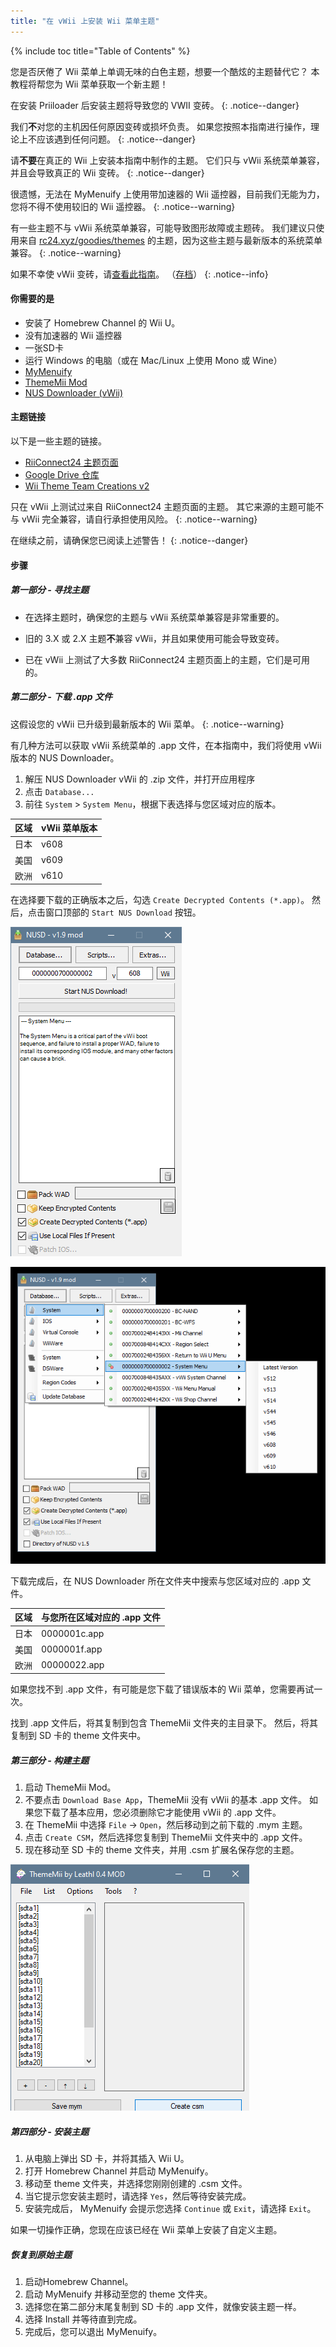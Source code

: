 ```yaml
---
title: "在 vWii 上安装 Wii 菜单主题"
---
```


{% include toc title="Table of Contents" %}

您是否厌倦了 Wii 菜单上单调无味的白色主题，想要一个酷炫的主题替代它？ 本教程将帮您为 Wii 菜单获取一个新主题！

在安装 Priiloader 后安装主题将导致您的 VWII 变砖。
{: .notice--danger}

我们**不**对您的主机因任何原因变砖或损坏负责。 如果您按照本指南进行操作，理论上不应该遇到任何问题。
{: .notice--danger}

请**不要**在真正的 Wii 上安装本指南中制作的主题。 它们只与 vWii 系统菜单兼容，并且会导致真正的 Wii 变砖。
{: .notice--danger}

很遗憾，无法在 MyMenuify 上使用带加速器的 Wii 遥控器，目前我们无能为力，您将不得不使用较旧的 Wii 遥控器。
{: .notice--warning}

有一些主题不与 vWii 系统菜单兼容，可能导致图形故障或主题砖。 我们建议只使用来自 [rc24.xyz/goodies/themes](https://rc24.xyz/goodies/themes/) 的主题，因为这些主题与最新版本的系统菜单兼容。
{: .notice--warning}

如果不幸使 vWii 变砖，请[查看此指南](https://gbatemp.net/threads/guide-vwii-unbrick-guide-by-garyodernichts.528329)。 （[存档](https://web.archive.org/web/20200213194233/https://gbatemp.net/threads/guide-vwii-unbrick-guide-by-garyodernichts.528329/)）
{: .notice--info}

#### 你需要的是

* 安装了 Homebrew Channel 的 Wii U。
* 没有加速器的 Wii 遥控器
* 一张SD卡
* 运行 Windows 的电脑（或在 Mac/Linux 上使用 Mono 或 Wine）
* [MyMenuify](/assets/files/Mymenuify-Old-vWii.zip)
* [ThemeMii Mod](/assets/files/New_ThemeMii_MOD.zip)
* [NUS Downloader (vWii)](/assets/files/NUSDownloader-vwii.zip)

#### 主题链接

以下是一些主题的链接。

* [RiiConnect24 主题页面](https://rc24.xyz/goodies/themes/)
* [Google Drive 仓库](https://drive.google.com/drive/folders/19tyeVQ--bJ0ZUTNg5yvAGvc3G4-euEpm?usp=sharing)
* [Wii Theme Team Creations v2](https://gbatemp.net/threads/wii-theme-team-creations-v2.336596/)

只在 vWii 上测试过来自 RiiConnect24 主题页面的主题。 其它来源的主题可能不与 vWii 完全兼容，请自行承担使用风险。
{: .notice--warning}

在继续之前，请确保您已阅读上述警告！
{: .notice--danger}

#### 步骤

##### 第一部分 - 寻找主题

* 在选择主题时，确保您的主题与 vWii 系统菜单兼容是非常重要的。

* 旧的 3.X 或 2.X 主题**不**兼容 vWii，并且如果使用可能会导致变砖。

* 已在 vWii 上测试了大多数 RiiConnect24 主题页面上的主题，它们是可用的。

##### 第二部分 - 下载 .app 文件

这假设您的 vWii 已升级到最新版本的 Wii 菜单。
{: .notice--warning}

有几种方法可以获取 vWii 系统菜单的 .app 文件，在本指南中，我们将使用 vWii 版本的 NUS Downloader。

1. 解压 NUS Downloader vWii 的 .zip 文件，并打开应用程序
2. 点击 `Database...`
3. 前往 `System` > `System Menu`，根据下表选择与您区域对应的版本。

| 区域 | vWii 菜单版本 |
| -- | --------- |
| 日本 | v608      |
| 美国 | v609      |
| 欧洲 | v610      |

在选择要下载的正确版本之后，勾选 `Create Decrypted Contents (*.app)`。 然后，点击窗口顶部的 `Start NUS Download` 按钮。

![NUS Downloader 的 database 菜单。](/images/Themes-vWii/NUSD-vWii_preview-database.png)

![未打开 database 菜单的 NUS downloader 主菜单。](/images/Themes-vWii/NUSD-vWii_sysmenu-versions.png)

下载完成后，在 NUS Downloader 所在文件夹中搜索与您区域对应的 .app 文件。

| 区域 | 与您所在区域对应的 .app 文件 |
| -- | ----------------- |
| 日本 | 0000001c.app      |
| 美国 | 0000001f.app      |
| 欧洲 | 00000022.app      |

如果您找不到 .app 文件，有可能是您下载了错误版本的 Wii 菜单，您需要再试一次。

找到 .app 文件后，将其复制到包含 ThemeMii 文件夹的主目录下。 然后，将其复制到 SD 卡的 theme 文件夹中。

##### 第三部分 - 构建主题

1. 启动 ThemeMii Mod。
2. 不要点击 `Download Base App`，ThemeMii 没有 vWii 的基本 .app 文件。 如果您下载了基本应用，您必须删除它才能使用 vWii 的 .app 文件。
3. 在 ThemeMii 中选择 `File` -> `Open`，然后移动到之前下载的 .mym 主题。
4. 点击 `Create CSM`，然后选择您复制到 ThemeMii 文件夹中的 .app 文件。
5. 现在移动至 SD 卡的 theme 文件夹，并用 .csm 扩展名保存您的主题。

![ThemeMii 菜单](/images/Themes-vWii/ThemeMii-Mod-Preview_vWii.png)

##### 第四部分 - 安装主题

1. 从电脑上弹出 SD 卡，并将其插入 Wii U。
2. 打开 Homebrew Channel 并启动 MyMenuify。
3. 移动至 theme 文件夹，并选择您刚刚创建的 .csm 文件。
4. 当它提示您安装主题时，请选择 `Yes`，然后等待安装完成。
5. 安装完成后， MyMenuify 会提示您选择 `Continue` 或 `Exit`，请选择 `Exit`。

如果一切操作正确，您现在应该已经在 Wii 菜单上安装了自定义主题。

##### 恢复到原始主题

1. 启动Homebrew Channel。
2. 启动 MyMenuify 并移动至您的 theme 文件夹。
3. 选择您在第二部分末尾复制到 SD 卡的 .app 文件，就像安装主题一样。
4. 选择 Install 并等待直到完成。
5. 完成后，您可以退出 MyMenuify。
